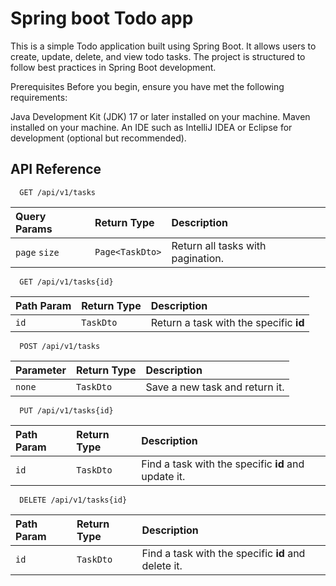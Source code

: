 
# Spring boot Todo app 

This is a simple Todo application built using Spring Boot. It allows users to create, update, delete, and view todo tasks. The project is structured to follow best practices in Spring Boot development.

Prerequisites
Before you begin, ensure you have met the following requirements:

Java Development Kit (JDK) 17 or later installed on your machine.
Maven installed on your machine.
An IDE such as IntelliJ IDEA or Eclipse for development (optional but recommended).



## API Reference


```http
  GET /api/v1/tasks
```

| Query Params | Return Type     | Description                |
| :-------- | :------- | :------------------------- |
| `page` `size`| `Page<TaskDto>` | Return all tasks with pagination. |


```http
  GET /api/v1/tasks{id}
```

| Path Param | Return Type     | Description                       |
| :-------- | :------- | :-------------------------------- |
| `id`      | `TaskDto` | Return a task with the specific **id** 

```http
  POST /api/v1/tasks
```

| Parameter | Return Type     | Description                       |
| :-------- | :------- | :-------------------------------- |
| `none`      | `TaskDto` |  Save a new task and return it.|

```http
  PUT /api/v1/tasks{id}
```

| Path Param | Return Type     | Description                       |
| :-------- | :------- | :-------------------------------- |
| `id`      | `TaskDto` |  Find a task with the specific **id** and update it.|

```http
  DELETE /api/v1/tasks{id}
```

| Path Param | Return Type     | Description                       |
| :-------- | :------- | :-------------------------------- |
| `id`      | `TaskDto` |  Find a task with the specific **id** and delete it.|
